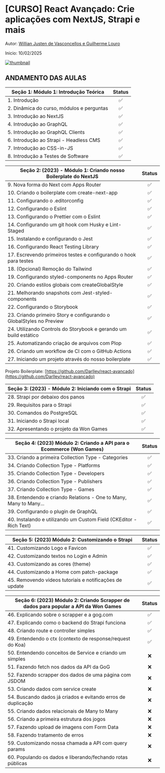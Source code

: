 # [CURSO] React Avançado: Crie aplicações com NextJS, Strapi e mais

Autor: [Willian Justen de Vasconcellos e Guilherme Louro](https://www.udemy.com/course/react-avancado/#instructor-1)

Inicio: 10/02/2025

[![thumbnail](https://reactavancado.com.br/img/cover.png)](https://www.udemy.com/course/react-avancado/)

## ANDAMENTO DAS AULAS

| Seção 1: Módulo 1: Introdução Teórica                  | Status |
|---------------------------------------------------------|:------:|
| 1. Introdução                                          |   ✅   |
| 2. Dinâmica do curso, módulos e perguntas              |   ✅   |
| 3. Introdução ao NextJS                                |   ✅   |
| 4. Introdução ao GraphQL                               |   ✅   |
| 5. Introdução ao GraphQL Clients                       |   ✅   |
| 6. Introdução ao Strapi - Headless CMS                 |   ✅   |
| 7. Introdução ao CSS-in-JS                             |   ✅   |
| 8. Introdução a Testes de Software                     |   ✅   |

| Seção 2: (2023) - Módulo 1: Criando nosso Boilerplate do NextJS     | Status |
|---------------------------------------------------------------------|:------:|
| 9. Nova forma do Next com Apps Router                               |   ✅   |
| 10. Criando o boilerplate com create-next-app                       |   ✅   |
| 11. Configurando o .editorconfig                                    |   ✅   |
| 12. Configurando o Eslint                                           |   ✅   |
| 13. Configurando o Prettier com o Eslint                            |   ✅   |
| 14. Configurando um git hook com Husky e Lint-Staged                |   ✅   |
| 15. Instalando e configurando o Jest                                |   ✅   |
| 16. Configurando React Testing Library                              |   ✅   |
| 17. Escrevendo primeiros testes e configurando o hook para testes   |   ✅   |
| 18. (Opcional) Remoção do Tailwind                                  |   ✅   |
| 19. Configurando styled-components no Apps Router                   |   ✅   |
| 20. Criando estilos globais com createGlobalStyle                   |   ✅   |
| 21. Melhorando snapshots com Jest-styled-components                 |   ✅   |
| 22. Configurando o Storybook                                        |   ✅   |
| 23. Criando primeiro Story e configurando o GlobalStyles no Preview |   ✅   |
| 24. Utilizando Controls do Storybook e gerando um build estático    |   ✅   |
| 25. Automatizando criação de arquivos com Plop                      |   ✅   |
| 26. Criando um workflow de CI com o GitHub Actions                  |   ✅   |
| 27. Iniciando um projeto através do nosso boilerplate               |   ✅   |

Projeto Boilerplate: [https://github.com/Darlley/react-avancado](https://github.com/Darlley/react-avancado)

| Seção 3: (2023) - Módulo 2: Iniciando com o Strapi    | Status |
|------------------------------------------------------ |:------:|
| 28. Strapi por debaixo dos panos                      |   ✅   |
| 29. Requisitos para o Strapi                          |   ✅   |
| 30. Comandos do PostgreSQL                            |   ✅   |
| 31. Iniciando o Strapi local                          |   ✅   |
| 32. Apresentando o projeto da Won Games               |   ✅   |

| Seção 4: (2023) Módulo 2: Criando a API para o Ecommerce (Won Games)  | Status |
|-----------------------------------------------------------------------|:------:|
| 33. Criando a primeira Collection Type - Categories                   |   ✅   |
| 34. Criando Collection Type - Platforms                               |   ✅   |
| 35. Criando Collection Type - Developers                              |   ✅   |
| 36. Criando Collection Type - Publishers                              |   ✅   |
| 37. Criando Collection Type - Games                                   |   ✅   |
| 38. Entendendo e criando Relations - One to Many, Many to Many...     |   ✅   |
| 39. Configurando o plugin de GraphQL                                  |   ✅   |
| 40. Instalando e utilizando um Custom Field (CKEditor - Rich Text)    |   ✅   |

| Seção 5: (2023) Módulo 2: Customizando o Strapi         | Status |
|---------------------------------------------------------|:------:|
| 41. Customizando Logo e Favicon                         |   ✅   |
| 42. Customizando textos no Login e Admin                |   ✅   |
| 43. Customizando as cores (theme)                       |   ✅   |
| 44. Customizando a Home com patch-package               |   ✅   |
| 45. Removendo videos tutoriais e notificações de update |   ✅   |

| Seção 6: (2023) Módulo 2: Criando Scrapper de dados para popular a API da Won Games | Status |
|-------------------------------------------------------------------------------------|:------:|
| 46. Explicando sobre o scrapper e a gog.com                                         |   ✅   |
| 47. Explicando como o backend do Strapi funciona                                    |   ✅   |
| 48. Criando route e controller simples                                              |   ✅   |
| 49. Entendendo o ctx (contexto de response/request do Koa)                          |   ✅   |
| 50. Entendendo conceitos de Service e criando um simples                            |   ❌   |
| 51. Fazendo fetch nos dados da API da GoG                                           |   ❌   |
| 52. Fazendo scrapper dos dados de uma página com JSDOM                              |   ❌   |
| 53. Criando dados com service create                                                |   ❌   |
| 54. Buscando dados já criados e evitando erros de duplicação                        |   ❌   |
| 55. Criando dados relacionais de Many to Many                                       |   ❌   |
| 56. Criando a primeira estrutura dos jogos                                          |   ❌   |
| 57. Fazendo upload de imagens com Form Data                                         |   ❌   |
| 58. Fazendo tratamento de erros                                                     |   ❌   |
| 59. Customizando nossa chamada a API com query params                               |   ❌   |
| 60. Populando os dados e liberando/fechando rotas públicas                          |   ❌   |